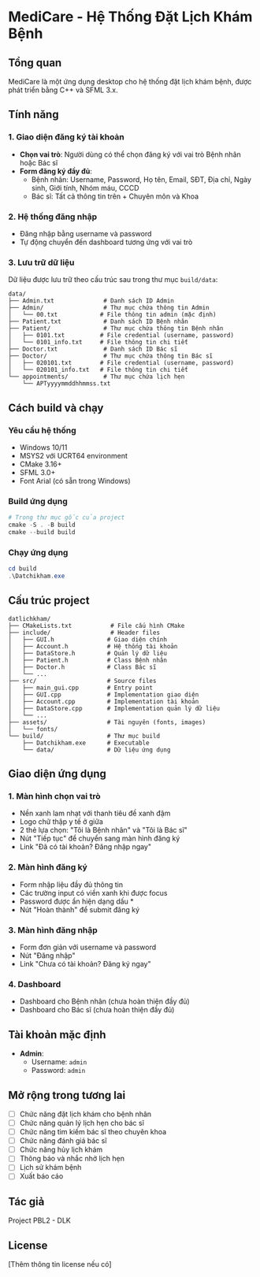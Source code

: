 # MediCare - Hệ Thống Đặt Lịch Khám Bệnh

## Tổng quan
MediCare là một ứng dụng desktop cho hệ thống đặt lịch khám bệnh, được phát triển bằng C++ và SFML 3.x.

## Tính năng

### 1. Giao diện đăng ký tài khoản
- **Chọn vai trò**: Người dùng có thể chọn đăng ký với vai trò Bệnh nhân hoặc Bác sĩ
- **Form đăng ký đầy đủ**:
  - Bệnh nhân: Username, Password, Họ tên, Email, SĐT, Địa chỉ, Ngày sinh, Giới tính, Nhóm máu, CCCD
  - Bác sĩ: Tất cả thông tin trên + Chuyên môn và Khoa

### 2. Hệ thống đăng nhập
- Đăng nhập bằng username và password
- Tự động chuyển đến dashboard tương ứng với vai trò

### 3. Lưu trữ dữ liệu
Dữ liệu được lưu trữ theo cấu trúc sau trong thư mục `build/data`:
```
data/
├── Admin.txt              # Danh sách ID Admin
├── Admin/                 # Thư mục chứa thông tin Admin
│   └── 00.txt            # File thông tin admin (mặc định)
├── Patient.txt            # Danh sách ID Bệnh nhân
├── Patient/               # Thư mục chứa thông tin Bệnh nhân
│   ├── 0101.txt          # File credential (username, password)
│   └── 0101_info.txt     # File thông tin chi tiết
├── Doctor.txt             # Danh sách ID Bác sĩ
├── Doctor/                # Thư mục chứa thông tin Bác sĩ
│   ├── 020101.txt        # File credential (username, password)
│   └── 020101_info.txt   # File thông tin chi tiết
└── appointments/          # Thư mục chứa lịch hẹn
    └── APTyyyymmddhhmmss.txt
```

## Cách build và chạy

### Yêu cầu hệ thống
- Windows 10/11
- MSYS2 với UCRT64 environment
- CMake 3.16+
- SFML 3.0+
- Font Arial (có sẵn trong Windows)

### Build ứng dụng
```powershell
# Trong thư mục gốc của project
cmake -S . -B build
cmake --build build
```

### Chạy ứng dụng
```powershell
cd build
.\Datchikham.exe
```

## Cấu trúc project
```
datlichkham/
├── CMakeLists.txt           # File cấu hình CMake
├── include/                 # Header files
│   ├── GUI.h               # Giao diện chính
│   ├── Account.h           # Hệ thống tài khoản
│   ├── DataStore.h         # Quản lý dữ liệu
│   ├── Patient.h           # Class Bệnh nhân
│   ├── Doctor.h            # Class Bác sĩ
│   └── ...
├── src/                    # Source files
│   ├── main_gui.cpp        # Entry point
│   ├── GUI.cpp             # Implementation giao diện
│   ├── Account.cpp         # Implementation tài khoản
│   ├── DataStore.cpp       # Implementation quản lý dữ liệu
│   └── ...
├── assets/                 # Tài nguyên (fonts, images)
│   └── fonts/
└── build/                  # Thư mục build
    ├── Datchikham.exe      # Executable
    └── data/               # Dữ liệu ứng dụng
```

## Giao diện ứng dụng

### 1. Màn hình chọn vai trò
- Nền xanh lam nhạt với thanh tiêu đề xanh đậm
- Logo chữ thập y tế ở giữa
- 2 thẻ lựa chọn: "Tôi là Bệnh nhân" và "Tôi là Bác sĩ"
- Nút "Tiếp tục" để chuyển sang màn hình đăng ký
- Link "Đã có tài khoản? Đăng nhập ngay"

### 2. Màn hình đăng ký
- Form nhập liệu đầy đủ thông tin
- Các trường input có viền xanh khi được focus
- Password được ẩn hiện dạng dấu *
- Nút "Hoàn thành" để submit đăng ký

### 3. Màn hình đăng nhập
- Form đơn giản với username và password
- Nút "Đăng nhập"
- Link "Chưa có tài khoản? Đăng ký ngay"

### 4. Dashboard
- Dashboard cho Bệnh nhân (chưa hoàn thiện đầy đủ)
- Dashboard cho Bác sĩ (chưa hoàn thiện đầy đủ)

## Tài khoản mặc định
- **Admin**:
  - Username: `admin`
  - Password: `admin`

## Mở rộng trong tương lai
- [ ] Chức năng đặt lịch khám cho bệnh nhân
- [ ] Chức năng quản lý lịch hẹn cho bác sĩ
- [ ] Chức năng tìm kiếm bác sĩ theo chuyên khoa
- [ ] Chức năng đánh giá bác sĩ
- [ ] Chức năng hủy lịch khám
- [ ] Thông báo và nhắc nhở lịch hẹn
- [ ] Lịch sử khám bệnh
- [ ] Xuất báo cáo

## Tác giả
Project PBL2 - DLK

## License
[Thêm thông tin license nếu có]
